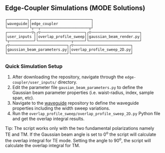 ## Edge-Coupler Simulations (MODE Solutions)

    ┌─────────┐┌───────────────────────────┐                      
    │waveguide││edge_coupler               │                      
    └─────────┘└┬──┬──────────────────────┬┘                      
    ┌───────────▽┐┌▽────────────────────┐┌▽──────────────────────┐
    │user_inputs ││overlap_profile_sweep││gaussian_beam_render.py│
    └┬───────────┘└───────────────┬─────┘└───────────────────────┘
    ┌▽──────────────────────────┐┌▽──────────────────────────┐    
    │gaussian_beam_parameters.py││overlap_profile_sweep_2D.py│    
    └───────────────────────────┘└───────────────────────────┘    

### Quick Simulation Setup

1. After downloading the repository, navigate through the `edge-coupler/user_inputs/` directory.
2. Edit the parameter file `gausian_beam_parameters.py` to define the Gaussian beam parameter properties (i.e. waist-radius, index, sample span, etc). 
3. Navigate to the [waveguide](../waveguide) repository to define the waveguide properties including the width sweep variations. 
4. Run the `overlap_profile_sweep/overlap_profile_sweep_2D.py` Python file and get the overlap integral results.

Tip: The script works only with the two fundamental polarizations namely TE and TM. If the Gaussian beam angle is set to 0<sup>o</sup> the script will calculate the overlap integral for TE mode. Setting the angle to 90<sup>o</sup>, the script will calculate the overlap integral for TM.

